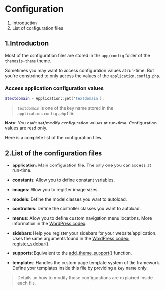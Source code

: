Configuration
=============

1. Introduction
2. List of configuration files

1.Introduction
--------------

Most of the configuration files are stored in the `app/config` folder of the `themosis-theme` theme.

Sometimes you may want to access configuration values at run-time. But you're constrained to only access the values of the `application.config.php`.

### Access application configuration values

```php
$textdomain = Application::get('textdomain');
```
> `textdomain` is one of the key name stored in the `application.config.php` file.

**Note:** You can't set/modify configuration values at run-time. Configuration values are read only.

Here is a complete list of the configuration files.

2.List of the configuration files
---------------------------------

* **application**: Main configuration file. The only one you can access at run-time.

* **constants**: Allow you to define constant variables.

* **images**: Allow you to register image sizes.

* **models**: Define the model classes you want to autoload.

* **controllers**: Define the controller classes you want to autoload.

* **menus**: Allow you to define custom navigation menu locations. More information in the [WordPress codex](http://codex.wordpress.org/Navigation_Menus).

* **sidebars**: Help you register your sidebars for your website/application. Uses the same arguments found in the [WordPress codex: register_sidebar()](http://codex.wordpress.org/Function_Reference/register_sidebar).

* **supports**: Equivalent to the [add\_theme\_support()](http://codex.wordpress.org/Function_Reference/add_theme_support) function.

* **templates**: Handles the custom page template system of the framework. Define your templates inside this file by providing a `key` name only.

> Details on how to modify those configurations are explained inside each file.